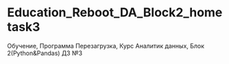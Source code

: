 # Education_Reboot_DA_Block2_hometask3
Обучение, Программа Перезагрузка, Курс Аналитик данных, Блок 2(Python&amp;Pandas) ДЗ №3
